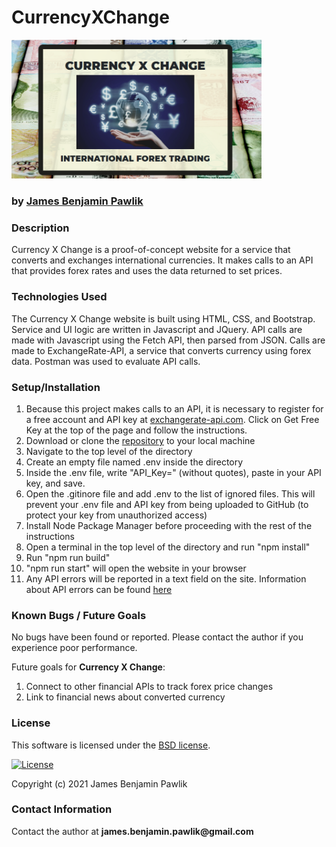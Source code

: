 # __CurrencyXChange__


<img src="https://github.com/jbpawlik/currency-exchanger/blob/main/src/assets/images/screenshot.PNG" alt="Currency X Change website screenshot" title="Currency X Change Header" width="400">

### by [James Benjamin Pawlik](http://github.com/jbpawlik)

### __Description__
Currency X Change is a proof-of-concept website for a service that converts and exchanges international currencies. It makes calls to an API that provides forex rates and uses the data returned to set prices.


### __Technologies Used__
The Currency X Change website is built using HTML, CSS, and Bootstrap. Service and UI logic are written in Javascript and JQuery. API calls are made with Javascript using the Fetch API, then parsed from JSON. Calls are made to ExchangeRate-API, a service that converts currency using forex data. Postman was used to evaluate API calls.

### __Setup/Installation__
1. Because this project makes calls to an API, it is necessary to register for a free account and API key at [exchangerate-api.com](https://www.exchangerate-api.com/). Click on Get Free Key at the top of the page and follow the instructions.
2. Download or clone the [repository](http://github.com/jbpawlik/currency-exchanger) to your local machine
3. Navigate to the top level of the directory
4. Create an empty file named .env inside the directory
5. Inside the .env file, write "API_Key=" (without quotes), paste in your API key, and save.
6. Open the .gitinore file and add .env to the list of ignored files. This will prevent your .env file and API key from being uploaded to GitHub (to protect your key from unauthorized access)
7. Install Node Package Manager before proceeding with the rest of the instructions
8. Open a terminal in the top level of the directory and run "npm install"
9. Run "npm run build"
10. "npm run start" will open the website in your browser
11. Any API errors will be reported in a text field on the site. Information about API errors can be found [here](https://blog.runscope.com/posts/how-to-debug-common-api-errors)


### __Known Bugs / Future Goals__
No bugs have been found or reported. Please contact the author if you experience poor performance.

Future goals for __Currency X Change__:

1. Connect to other financial APIs to track forex price changes
2. Link to financial news about converted currency

### __License__
This software is licensed under the [BSD license](license.txt).

[![License](https://img.shields.io/badge/License-BSD%202--Clause-orange.svg)](https://opensource.org/licenses/BSD-2-Clause)

Copyright (c) 2021 James Benjamin Pawlik

### __Contact Information__
Contact the author at __james.benjamin.pawlik@gmail.com__
